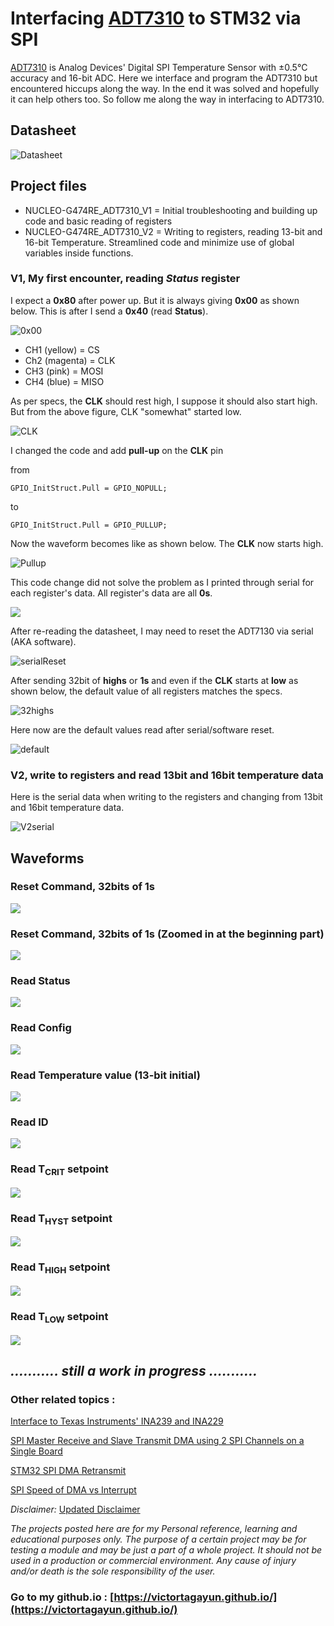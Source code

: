 # Interfacing [ADT7310](https://www.analog.com/media/en/technical-documentation/data-sheets/adt7310.pdf) to STM32 via SPI

[ADT7310](https://www.analog.com/media/en/technical-documentation/data-sheets/adt7310.pdf) is Analog Devices' Digital SPI Temperature Sensor with ±0.5°C accuracy and 16-bit ADC. Here we interface and program the ADT7310 but encountered hiccups along the way. In the end it was solved and hopefully it can help others too. So follow me along the way in interfacing to ADT7310.

## Datasheet

![Datasheet](https://github.com/VictorTagayun/STM32_ADT7310/blob/main/photos/datasheet00.png)

## Project files  

* NUCLEO-G474RE_ADT7310_V1  = Initial troubleshooting and building up code and basic reading of registers
* NUCLEO-G474RE_ADT7310_V2  = Writing to registers, reading 13-bit and 16-bit Temperature. Streamlined code and minimize use of global variables inside functions.

### V1, My first encounter, reading ***Status*** register

I expect a **0x80** after power up. But it is always giving **0x00** as shown below. This is after I send a **0x40** (read **Status**).

![0x00](https://github.com/VictorTagayun/STM32_ADT7310/blob/main/photos/20240209_000229.jpg)

* CH1 (yellow)   = CS
* Ch2 (magenta)  = CLK
* CH3 (pink)     = MOSI
* CH4 (blue)     = MISO

As per specs, the **CLK** should rest high, I suppose it should also start high. But from the above figure, CLK "somewhat" started low.

![CLK](https://github.com/VictorTagayun/STM32_ADT7310/blob/main/photos/datasheet01.png)

I changed the code and add **pull-up** on the **CLK** pin

from
```
GPIO_InitStruct.Pull = GPIO_NOPULL;
```
to 
```
GPIO_InitStruct.Pull = GPIO_PULLUP;
```

Now the waveform becomes like as shown below. The **CLK** now starts high.

![Pullup](https://github.com/VictorTagayun/STM32_ADT7310/blob/main/photos/20240209_001324.jpg)


This code change did not solve the problem as I printed through serial for each register's data. All register's data are all **0s**.

![](https://github.com/VictorTagayun/STM32_ADT7310/blob/main/photos/Serial01.png)

After re-reading the datasheet, I may need to reset the ADT7130 via serial (AKA software).

![serialReset](https://github.com/VictorTagayun/STM32_ADT7310/blob/main/photos/datasheet02.png)

After sending 32bit of **highs** or **1s** and even if the **CLK** starts at **low** as shown below, the default value of all registers matches the specs.

![32highs](https://github.com/VictorTagayun/STM32_ADT7310/blob/main/photos/20240209_001953.jpg)

Here now are the default values read after serial/software reset.

![default](https://github.com/VictorTagayun/STM32_ADT7310/blob/main/photos/Serial02.png)


### V2, write to registers and read 13bit and 16bit temperature data

Here is the serial data when writing to the registers and changing from 13bit and 16bit temperature data.

![V2serial](https://github.com/VictorTagayun/STM32_ADT7310/blob/main/photos/Serial03.png)


## Waveforms

### Reset Command, 32bits of 1s

![](https://raw.githubusercontent.com/VictorTagayun/STM32_ADT7310/main/photos/DS1Z_QuickPrint200.jpg)


### Reset Command, 32bits of 1s (Zoomed in at the beginning part)

![](https://raw.githubusercontent.com/VictorTagayun/STM32_ADT7310/main/photos/DS1Z_QuickPrint201.jpg)


### Read Status

![](https://raw.githubusercontent.com/VictorTagayun/STM32_ADT7310/main/photos/DS1Z_QuickPrint202.jpg)


### Read Config

![](https://raw.githubusercontent.com/VictorTagayun/STM32_ADT7310/main/photos/DS1Z_QuickPrint203.jpg)


### Read Temperature value (13-bit initial)

![](https://raw.githubusercontent.com/VictorTagayun/STM32_ADT7310/main/photos/DS1Z_QuickPrint204.jpg)


### Read ID

![](https://raw.githubusercontent.com/VictorTagayun/STM32_ADT7310/main/photos/DS1Z_QuickPrint205.jpg)


### Read T<sub>CRIT</sub> setpoint

![](https://raw.githubusercontent.com/VictorTagayun/STM32_ADT7310/main/photos/DS1Z_QuickPrint206.jpg)


### Read T<sub>HYST</sub> setpoint

![](https://raw.githubusercontent.com/VictorTagayun/STM32_ADT7310/main/photos/DS1Z_QuickPrint207.jpg)


### Read T<sub>HIGH</sub> setpoint

![](https://raw.githubusercontent.com/VictorTagayun/STM32_ADT7310/main/photos/DS1Z_QuickPrint208.jpg)


### Read T<sub>LOW</sub> setpoint

![](https://raw.githubusercontent.com/VictorTagayun/STM32_ADT7310/main/photos/DS1Z_QuickPrint209.jpg)


## ***........... still a work in progress  ...........***


### Other related topics : 

[Interface to Texas Instruments' INA239 and INA229](https://github.com/VictorTagayun/STM32_INA239-INA229)

[SPI Master Receive and Slave Transmit DMA using 2 SPI Channels on a Single Board](https://github.com/VictorTagayun/STM32_SPI-Master-RX-DMA_SingleBoard)

[STM32 SPI DMA Retransmit](https://github.com/VictorTagayun/STM32_SPI_DMA_Retransmit)

[SPI Speed of DMA vs Interrupt](https://github.com/VictorTagayun/SPI_DMA_VS_Interrupt)

*Disclaimer:*
[Updated Disclaimer](https://github.com/VictorTagayun/GlobalDisclaimer)

*The projects posted here are for my Personal reference, learning and educational purposes only.*
*The purpose of a certain project may be for testing a module and may be just a part of a whole project.*
*It should not be used in a production or commercial environment.*
*Any cause of injury and/or death is the sole responsibility of the user.*

### Go to my github.io : [https://victortagayun.github.io/](https://victortagayun.github.io/)
